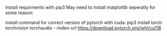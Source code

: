 Install requirments with pip3
May need to install matplotlib seperatly for some reason

install command for correct version of pytorch with cuda:
pip3 install torch torchvision torchaudio --index-url https://download.pytorch.org/whl/cu118
